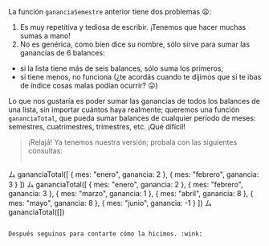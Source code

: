 La función `gananciaSemestre` anterior tiene dos problemas :frowning::

1. Es muy repetitiva y tediosa de escribir. ¡Tenemos que hacer muchas sumas a mano!
2. No es genérica, como bien dice su nombre, sólo sirve para sumar las ganancias de 6 balances:

  * si la lista tiene más de seis balances, sólo suma los primeros;
  * si tiene menos, no funciona (¿te acordás cuando te dijimos que si te ibas de índice cosas malas podían ocurrir? :stuck_out_tongue:)

Lo que nos gustaría es poder sumar las ganancias de todos los balances de una lista, sin importar cuántos haya realmente; queremos una función `gananciaTotal`, que pueda sumar balances de cualquier período de meses: semestres, cuatrimestres, trimestres, etc. ¡Qué difícil!

> ¡Relajá! Ya tenemos nuestra versión; probala con las siguientes consultas:
> 
> ```javascript
ム gananciaTotal([
      { mes: "enero", ganancia: 2 }, 
      { mes: "febrero", ganancia: 3 }
  ])
ム gananciaTotal([
      { mes: "enero", ganancia: 2 }, 
      { mes: "febrero", ganancia: 3 }, 
      { mes: "marzo", ganancia: 1 }, 
      { mes: "abril", ganancia: 8 }, 
      { mes: "mayo", ganancia: 8 }, 
      { mes: "junio", ganancia: -1 }
  ])
ム gananciaTotal([])
```

Después seguinos para contarte cómo la hicimos. :wink:
